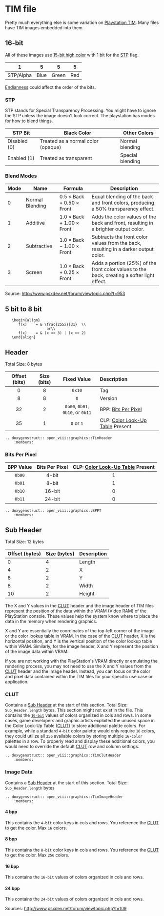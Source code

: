 TIM file
=====
Pretty much everything else is some variation on
[Playstation TIM](http://fileformats.archiveteam.org/wiki/TIM_(PlayStation_graphics)). Many files have TIM images
embedded into them.

## 16-bit

All of these images use [15-bit high color](https://en.wikipedia.org/wiki/High_color#15-bit_high_color) with 1 bit for
the [STP](#stp) flag.

| 1         | 5    | 5     | 5   |
|-----------|------|-------|-----|
| STP/Alpha | Blue | Green | Red |

[Endianness](https://en.wikipedia.org/wiki/Endianness) could affect the order of the bits.

### STP

STP stands for Special Transparency Processing. You might have to ignore the STP unless the image doesn't look correct.
The playstation has modes for how to
blend things.

| STP Bit	     | Black Color                        | Other Colors     |
|--------------|------------------------------------|------------------|
| Disabled (0) | Treated as a normal color (opaque) | 	Normal blending |
| Enabled (1)  | Treated as transparent	            | Special blending |

### Blend Modes

| Mode | Name            | Formula                                             | Description                                                                                 |
|------|-----------------|-----------------------------------------------------|---------------------------------------------------------------------------------------------|
| 0    | Normal Blending | $0.5 \times \text{Back} + 0.50 \times \text{Front}$ | Equal blending of the back and front colors, producing a 50% transparency effect.           |
| 1    | Additive        | $1.0 \times \text{Back} + 1.00 \times \text{Front}$ | Adds the color values of the back and front, resulting in a brighter output color.          |
| 2    | Subtractive     | $1.0 \times \text{Back} - 1.00 \times \text{Front}$ | Subtracts the front color values from the back, resulting in a darker output color.         |
| 3    | Screen          | $1.0 \times \text{Back} + 0.25 \times \text{Front}$ | Adds a portion (25%) of the front color values to the back, creating a softer light effect. |

Source:
http://www.psxdev.net/forum/viewtopic.php?t=953

## 5 bit to 8 bit

```{math}
   \begin{align}
      f(x)    = & \frac{255x}{31}  \\
                   or\\   
      f(x)    = & (x << 3) | (x >> 2)
   \end{align}   
```

## Header

Total Size: 8 bytes

| Offset (bits) | Size (bits) |            Fixed Value            | Description                               |
|:-------------:|:-----------:|:---------------------------------:|:------------------------------------------|
|       0       |      8      |              `0x10`               | Tag                                       |
|       8       |      8      |                `0`                | Version                                   |
|      32       |      2      | `0b00`, `0b01`, `0b10`, or `0b11` | BPP: [Bits Per Pixel](#bits-per-pixel)    |
|      35       |      1      |            `0` or `1`             | CLP: [Color Look-Up Table](#clut) Present |

```{eval-rst}
.. doxygenstruct:: open_viii::graphics::TimHeader
    :members:
```

### Bits Per Pixel

| BPP Value | Bits Per Pixel | CLP: [Color Look-Up Table](#clut) Present |
|:---------:|:--------------:|:-----------------------------------------:|
|  `0b00`   |     4-bit      |                     1                     |
|  `0b01`   |     8-bit      |                     1                     |
|  `0b10`   |     16-bit     |                     0                     |
|  `0b11`   |     24-bit     |                     0                     |

```{eval-rst}
.. doxygenstruct:: open_viii::graphics::BPPT
    :members:
```

## Sub Header

Total Size: 12 bytes

| Offset (bytes) | Size (bytes) | Description |
|----------------|--------------|-------------|
| 0              | 4            | Length      |
| 4              | 2            | X           |
| 6              | 2            | Y           |
| 8              | 2            | Width       |
| 10             | 2            | Height      |

The X and Y values in the [CLUT](#clut) header and the image header of TIM files represent the position of the data within the
VRAM (Video RAM) of the PlayStation console. These values help the system know where to place the data in the memory
when rendering graphics.

X and Y are essentially the coordinates of the top-left corner of the image or the color lookup table in VRAM. In the
case of the [CLUT](#clut) header, X is the horizontal position, and Y is the vertical position of the color lookup table within
VRAM. Similarly, for the image header, X and Y represent the position of the image data within VRAM.

If you are not working with the PlayStation's VRAM directly or emulating the rendering process, you may not need to use
the X and Y values from the [CLUT](#clut) header and the image header. Instead, you can focus on the color and pixel data
contained within the TIM files for your specific use case or application.

### CLUT

Contains a [Sub Header](#sub-header) at the start of this section. Total Size: `Sub_Header.length` bytes. This section might not exist
in the file. This contains the [`16-bit`](#16-bit) values of colors organized in cols and rows. In some cases, game developers and
graphic artists exploited the unused space in the Color Look-Up Table ([CLUT](#clut))
to store additional palette colors. For example, while a standard `4-bit` color palette would only require `16` colors,
they could utilize all `256` available colors by storing multiple `16-color` palettes in a row. To properly read and
display these additional colors, you would need to override the default [CLUT](#clut) row and column settings.

```{eval-rst}
.. doxygenstruct:: open_viii::graphics::TimClutHeader
    :members:
```

### Image Data

Contains a [Sub Header](#sub-header) at the start of this section. Total Size: `Sub_Header.length` bytes

```{eval-rst}
.. doxygenstruct:: open_viii::graphics::TimImageHeader
    :members:
```

#### 4 bpp

This contains the `4-bit` color keys in cols and rows. You reference the [CLUT](#clut) to get the color. Max `16`
colors.

#### 8 bpp

This contains the `8-bit` color keys in cols and rows. You reference the [CLUT](#clut) to get the color. Max `256`
colors.

#### 16 bpp

This contains the `16-bit` values of colors organized in cols and rows.

#### 24 bpp

This contains the `24-bit` values of colors organized in cols and rows.

Sources: http://www.psxdev.net/forum/viewtopic.php?t=109
